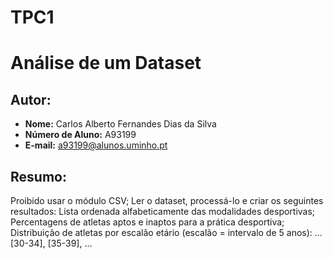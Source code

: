 # TPC1
# Análise de um Dataset


## Autor:

- **Nome:** Carlos Alberto Fernandes Dias da Silva
- **Número de Aluno:** A93199
- **E-mail:** [a93199@alunos.uminho.pt](mailto:a93199@alunos.uminho.pt)


## Resumo:
Proibido usar o módulo CSV;
Ler o dataset, processá-lo e criar os seguintes resultados:
Lista ordenada alfabeticamente das modalidades desportivas;
Percentagens de atletas aptos e inaptos para a prática desportiva;
Distribuição de atletas por escalão etário (escalão = intervalo de 5 anos): ... [30-34], [35-39], ...
